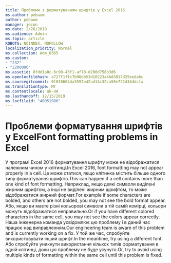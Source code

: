 ```yaml
---
title: Проблеми з форматуванням шрифтів у Excel 2016
ms.author: pebaum
author: pebaum
manager: jecon
ms.date: 2/26/2018
ms.audience: Admin
ms.topic: article
ROBOTS: NOINDEX, NOFOLLOW
localization_priority: Normal
ms.collection: Adm_O365
ms.custom:
- "232"
- "2200006"
ms.assetid: 8fdd1a0c-6c90-43f1-af70-d200d758b3d6
ms.openlocfilehash: a727f1ffc7b90db53d10223a4bd3017d25eeda6c
ms.sourcegitcommit: 0f0186044a3597e42ad14c32ca58e7224344dcfa
ms.translationtype: MT
ms.contentlocale: uk-UA
ms.lasthandoff: 12/15/2019
ms.locfileid: "40051986"
---
```

# <a name="font-formatting-problems-in-excel"></a><span data-ttu-id="40a54-102">Проблеми форматування шрифтів у Excel</span><span class="sxs-lookup"><span data-stu-id="40a54-102">Font formatting problems in Excel</span></span>

<span data-ttu-id="40a54-103">У програмі Excel 2016 форматування шрифту може не відображатися належним чином у клітинці.</span><span class="sxs-lookup"><span data-stu-id="40a54-103">In Excel 2016, font formatting may not appear properly in a cell.</span></span> <span data-ttu-id="40a54-104">Це може статися, якщо клітинка містить більше одного типу форматування шрифтів.</span><span class="sxs-lookup"><span data-stu-id="40a54-104">This can happen if a cell contains more than one kind of font formatting.</span></span> <span data-ttu-id="40a54-105">Наприклад, якщо деякі символи виділені жирним шрифтом, а інші не виділені жирним шрифтом, то може відображатися жирний формат.</span><span class="sxs-lookup"><span data-stu-id="40a54-105">For example if some characters are bolded, and others are not bolded, you may not see the bold format appear.</span></span> <span data-ttu-id="40a54-106">Або, якщо ви маєте різні кольорові символи в тій самій комірці, кольори можуть відображатися неправильно.</span><span class="sxs-lookup"><span data-stu-id="40a54-106">Or if you have different colored characters in the same cell, you may not see the colors appear correctly.</span></span> <span data-ttu-id="40a54-107">Наша інженерна команда усвідомлює цю проблему і в даний час працює над виправленням.</span><span class="sxs-lookup"><span data-stu-id="40a54-107">Our engineering team is aware of this problem and is currently working on a fix.</span></span> <span data-ttu-id="40a54-108">У той же час, спробуйте використовувати інший шрифт.</span><span class="sxs-lookup"><span data-stu-id="40a54-108">In the meantime, try using a different font.</span></span> <span data-ttu-id="40a54-109">Або спробуйте уникнути використання кількох типів форматування в одній клітинці, доки цю проблему не буде усунуто.</span><span class="sxs-lookup"><span data-stu-id="40a54-109">Or, try to avoid using multiple kinds of formatting within the same cell until this problem is fixed.</span></span>
  